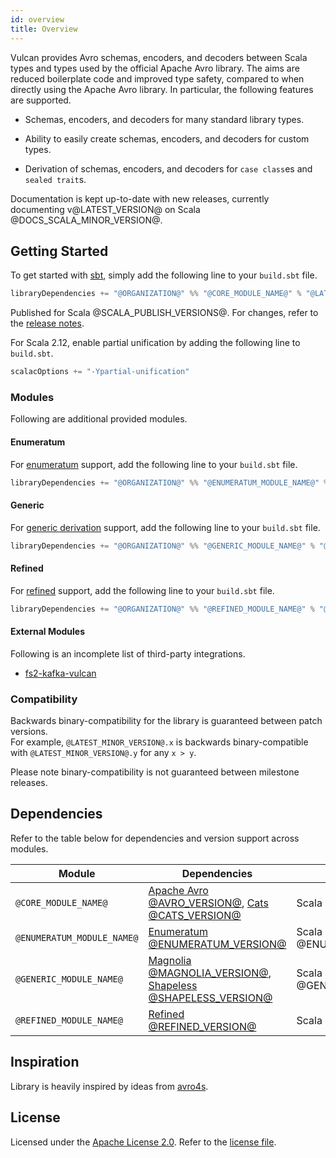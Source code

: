 ```yaml
---
id: overview
title: Overview
---
```


Vulcan provides Avro schemas, encoders, and decoders between Scala types and types used by the official Apache Avro library. The aims are reduced boilerplate code and improved type safety, compared to when directly using the Apache Avro library. In particular, the following features are supported.

- Schemas, encoders, and decoders for many standard library types.

- Ability to easily create schemas, encoders, and decoders for custom types.

- Derivation of schemas, encoders, and decoders for `case class`es and `sealed trait`s.

Documentation is kept up-to-date with new releases, currently documenting v@LATEST_VERSION@ on Scala @DOCS_SCALA_MINOR_VERSION@.

## Getting Started

To get started with [sbt](https://scala-sbt.org), simply add the following line to your `build.sbt` file.

```scala
libraryDependencies += "@ORGANIZATION@" %% "@CORE_MODULE_NAME@" % "@LATEST_VERSION@"
```

Published for Scala @SCALA_PUBLISH_VERSIONS@. For changes, refer to the [release notes](https://github.com/fd4s/vulcan/releases).

For Scala 2.12, enable partial unification by adding the following line to `build.sbt`.

```scala
scalacOptions += "-Ypartial-unification"
```

### Modules

Following are additional provided modules.

#### Enumeratum

For [enumeratum](modules.md#enumeratum) support, add the following line to your `build.sbt` file.

```scala
libraryDependencies += "@ORGANIZATION@" %% "@ENUMERATUM_MODULE_NAME@" % "@LATEST_VERSION@"
```

#### Generic

For [generic derivation](modules.md#generic) support, add the following line to your `build.sbt` file.

```scala
libraryDependencies += "@ORGANIZATION@" %% "@GENERIC_MODULE_NAME@" % "@LATEST_VERSION@"
```

#### Refined

For [refined](modules.md#refined) support, add the following line to your `build.sbt` file.

```scala
libraryDependencies += "@ORGANIZATION@" %% "@REFINED_MODULE_NAME@" % "@LATEST_VERSION@"
```

#### External Modules

Following is an incomplete list of third-party integrations.

- [fs2-kafka-vulcan](https://fd4s.github.io/fs2-kafka)

### Compatibility

Backwards binary-compatibility for the library is guaranteed between patch versions.<br>
For example, `@LATEST_MINOR_VERSION@.x` is backwards binary-compatible with `@LATEST_MINOR_VERSION@.y` for any `x > y`.

Please note binary-compatibility is not guaranteed between milestone releases.

## Dependencies

Refer to the table below for dependencies and version support across modules.

| Module                     | Dependencies                                                                                                                                    | Scala                                   |
| -------------------------- | ----------------------------------------------------------------------------------------------------------------------------------------------- | --------------------------------------- |
| `@CORE_MODULE_NAME@`       | [Apache Avro @AVRO_VERSION@](https://github.com/apache/avro), [Cats @CATS_VERSION@](https://github.com/typelevel/cats)                          | Scala @CORE_CROSS_SCALA_VERSIONS@       |
| `@ENUMERATUM_MODULE_NAME@` | [Enumeratum @ENUMERATUM_VERSION@](https://github.com/lloydmeta/enumeratum)                                                                      | Scala @ENUMERATUM_CROSS_SCALA_VERSIONS@ |
| `@GENERIC_MODULE_NAME@`    | [Magnolia @MAGNOLIA_VERSION@](https://github.com/propensive/magnolia), [Shapeless @SHAPELESS_VERSION@](https://github.com/milessabin/shapeless) | Scala @GENERIC_CROSS_SCALA_VERSIONS@    |
| `@REFINED_MODULE_NAME@`    | [Refined @REFINED_VERSION@](https://github.com/fthomas/refined)                                                                                 | Scala @REFINED_CROSS_SCALA_VERSIONS@    |

## Inspiration

Library is heavily inspired by ideas from [avro4s](https://github.com/sksamuel/avro4s).

## License

Licensed under the [Apache License 2.0](https://www.apache.org/licenses/LICENSE-2.0.html). Refer to the [license file](https://github.com/fd4s/vulcan/blob/master/license.txt).
